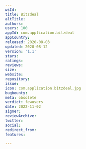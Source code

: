 ```yaml
---
wsId: 
title: Bitzdeal
altTitle: 
authors: 
users: 100
appId: com.application.bitzdeal
appCountry: 
released: 2020-08-03
updated: 2020-08-12
version: '1.1'
stars: 
ratings: 
reviews: 
size: 
website: 
repository: 
issue: 
icon: com.application.bitzdeal.jpg
bugbounty: 
meta: obsolete
verdict: fewusers
date: 2022-11-02
signer: 
reviewArchive: 
twitter: 
social: 
redirect_from: 
features: 

---
```


